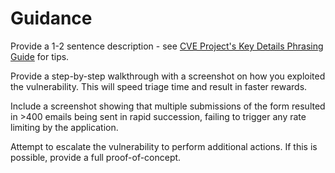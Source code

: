 # Guidance

Provide a 1-2 sentence description - see [CVE Project's Key Details Phrasing Guide](http://cveproject.github.io/docs/content/key-details-phrasing.pdf) for tips.

Provide a step-by-step walkthrough with a screenshot on how you exploited the vulnerability. This will speed triage time and result in faster rewards.

Include a screenshot showing that multiple submissions of the form resulted in >400 emails being sent in rapid succession, failing to trigger any rate limiting by the application.

Attempt to escalate the vulnerability to perform additional actions. If this is possible, provide a full proof-of-concept.
